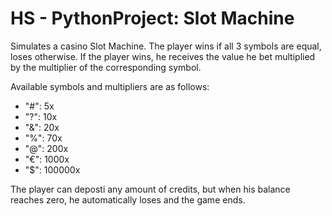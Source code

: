 # HS - PythonProject: Slot Machine

Simulates a casino Slot Machine. The player wins if all 3 symbols are equal, loses otherwise. If the player wins, he receives the value he bet multiplied by the multiplier of the corresponding symbol.

Available symbols and multipliers are as follows:
- "#": 5x
- "?": 10x
- "&": 20x
- "%": 70x
- "@": 200x
- "€": 1000x
- "$": 100000x


The player can deposti any amount of credits, but when his balance reaches zero, he automatically loses and the game ends.

